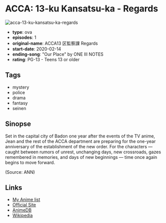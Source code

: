 # ACCA: 13-ku Kansatsu-ka - Regards

![acca-13-ku-kansatsu-ka-regards](https://cdn.myanimelist.net/images/anime/1878/101560.jpg)

-   **type**: ova
-   **episodes**: 1
-   **original-name**: ACCA13 区監察課 Regards
-   **start-date**: 2020-02-14
-   **ending-song**: "Our Place" by ONE III NOTES
-   **rating**: PG-13 - Teens 13 or older

## Tags

-   mystery
-   police
-   drama
-   fantasy
-   seinen

## Sinopse

Set in the capital city of Badon one year after the events of the TV anime, Jean and the rest of the ACCA department are preparing for the one-year anniversary of the establishment of the new order. For the characters — caught between rumors of unrest, unchanging days, new crossroads, gazes remembered in memories, and days of new beginnings — time once again begins to move forward.

(Source: ANN)

## Links

-   [My Anime list](https://myanimelist.net/anime/39610/ACCA__13-ku_Kansatsu-ka_-_Regards)
-   [Official Site](http://acca-anime.com/regards/)
-   [AnimeDB](http://anidb.info/perl-bin/animedb.pl?show=anime&aid=14799)
-   [Wikipedia](https://en.wikipedia.org/wiki/ACCA:_13-Territory_Inspection_Dept.)
